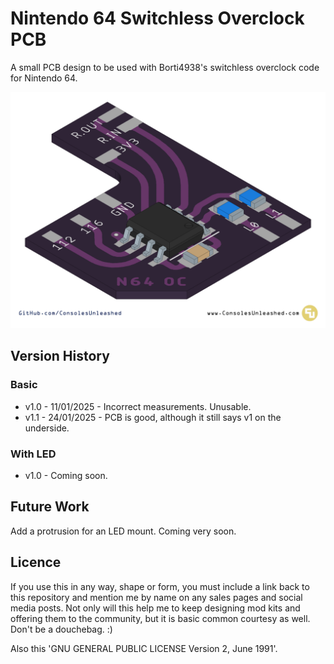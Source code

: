 # Nintendo 64 Switchless Overclock PCB

A small PCB design to be used with Borti4938's switchless overclock code for Nintendo 64.

![My Image](N64-Overclock-Main.png)

## Version History

### Basic

- v1.0 - 11/01/2025 - Incorrect measurements. Unusable.
- v1.1 - 24/01/2025 - PCB is good, although it still says v1 on the underside.

### With LED

- v1.0 - Coming soon.

## Future Work

Add a protrusion for an LED mount. Coming very soon.

## Licence

If you use this in any way, shape or form, you must include a link back to this repository and mention me by name on any sales pages and social media posts. Not only will this help me to keep designing mod kits and offering them to the community, but it is basic common courtesy as well. Don't be a douchebag. :)

Also this 'GNU GENERAL PUBLIC LICENSE Version 2, June 1991'.
